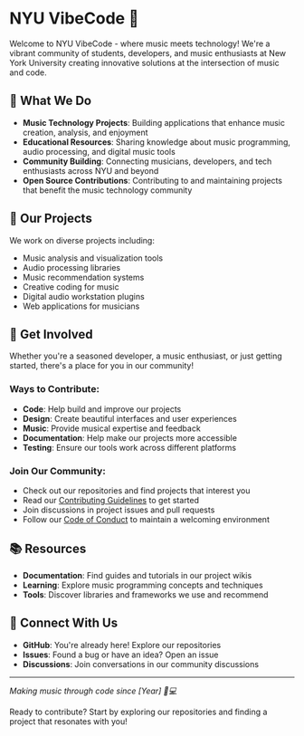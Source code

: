 # NYU VibeCode 🎵

Welcome to NYU VibeCode - where music meets technology! We're a vibrant community of students, developers, and music enthusiasts at New York University creating innovative solutions at the intersection of music and code.

## 🎯 What We Do

- **Music Technology Projects**: Building applications that enhance music creation, analysis, and enjoyment
- **Educational Resources**: Sharing knowledge about music programming, audio processing, and digital music tools
- **Community Building**: Connecting musicians, developers, and tech enthusiasts across NYU and beyond
- **Open Source Contributions**: Contributing to and maintaining projects that benefit the music technology community

## 🚀 Our Projects

We work on diverse projects including:
- Music analysis and visualization tools
- Audio processing libraries
- Music recommendation systems
- Creative coding for music
- Digital audio workstation plugins
- Web applications for musicians

## 🤝 Get Involved

Whether you're a seasoned developer, a music enthusiast, or just getting started, there's a place for you in our community!

### Ways to Contribute:
- **Code**: Help build and improve our projects
- **Design**: Create beautiful interfaces and user experiences  
- **Music**: Provide musical expertise and feedback
- **Documentation**: Help make our projects more accessible
- **Testing**: Ensure our tools work across different platforms

### Join Our Community:
- Check out our repositories and find projects that interest you
- Read our [Contributing Guidelines](../CONTRIBUTING.md) to get started
- Join discussions in project issues and pull requests
- Follow our [Code of Conduct](../CODE_OF_CONDUCT.md) to maintain a welcoming environment

## 📚 Resources

- **Documentation**: Find guides and tutorials in our project wikis
- **Learning**: Explore music programming concepts and techniques
- **Tools**: Discover libraries and frameworks we use and recommend

## 🎵 Connect With Us

- **GitHub**: You're already here! Explore our repositories
- **Issues**: Found a bug or have an idea? Open an issue
- **Discussions**: Join conversations in our community discussions

---

*Making music through code since [Year] 🎼💻*

Ready to contribute? Start by exploring our repositories and finding a project that resonates with you!